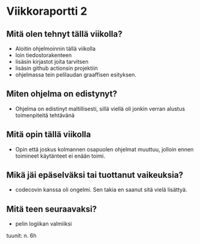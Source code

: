 # Viikkoraportti 2

## Mitä olen tehnyt tällä viikolla?

- Aloitin ohjelmoinnin tällä viikolla
- loin tiedostorakenteen
- lisäsin kirjastot joita tarvitsen
- lisäsin github actionsin projektiin
- ohjelmassa tein pelilaudan graaffisen esityksen.

## Miten ohjelma on edistynyt?

- Ohjelma on edistinyt maltillisesti, sillä viellä oli jonkin verran alustus toimenpiteitä tehtävänä

## Mitä opin tällä viikolla

- Opin että joskus kolmannen osapuolen ohjelmat muuttuu, jolloin ennen toimineet käytänteet ei enään toimi.

## Mikä jäi epäselväksi tai tuottanut vaikeuksia?

- codecovin kanssa oli ongelmi. Sen takia en saanut sitä vielä lisättyä.

## Mitä teen seuraavaksi?

- pelin logiikan valmiiksi


tuunit: n. 6h
